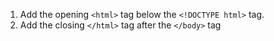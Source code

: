 1. Add the opening ```<html>``` tag below the ```<!DOCTYPE html>``` tag.
2. Add the closing `</html>` tag after the `</body>` tag